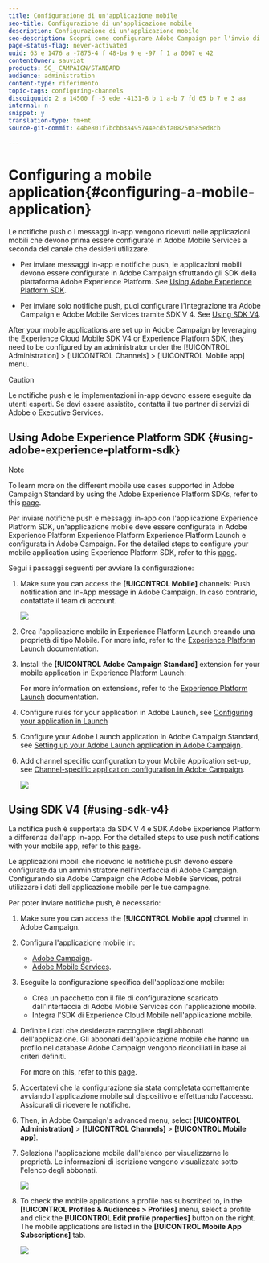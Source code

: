 ```yaml
---
title: Configurazione di un'applicazione mobile
seo-title: Configurazione di un'applicazione mobile
description: Configurazione di un'applicazione mobile
seo-description: Scopri come configurare Adobe Campaign per l'invio di notifiche push o messaggi in-app tramite SDK V 4 o Experience Platform SDK.
page-status-flag: never-activated
uuid: 63 e 1476 a -7875-4 f 48-ba 9 e -97 f 1 a 0007 e 42
contentOwner: sauviat
products: SG_ CAMPAIGN/STANDARD
audience: administration
content-type: riferimento
topic-tags: configuring-channels
discoiquuid: 2 a 14500 f -5 ede -4131-8 b 1 a-b 7 fd 65 b 7 e 3 aa
internal: n
snippet: y
translation-type: tm+mt
source-git-commit: 44be801f7bcbb3a495744ecd5fa08250585ed8cb

---
```



# Configuring a mobile application{#configuring-a-mobile-application}

Le notifiche push o i messaggi in-app vengono ricevuti nelle applicazioni mobili che devono prima essere configurate in Adobe Mobile Services a seconda del canale che desideri utilizzare.

* Per inviare messaggi in-app e notifiche push, le applicazioni mobili devono essere configurate in Adobe Campaign sfruttando gli SDK della piattaforma Adobe Experience Platform. See [Using Adobe Experience Platform SDK](#using-adobe-experience-platform-sdk).

* Per inviare solo notifiche push, puoi configurare l'integrazione tra Adobe Campaign e Adobe Mobile Services tramite SDK V 4. See [Using SDK V4](#using-sdk-v4).

After your mobile applications are set up in Adobe Campaign by leveraging the Experience Cloud Mobile SDK V4 or Experience Platform SDK, they need to be configured by an administrator under the [!UICONTROL Administration] &gt; [!UICONTROL Channels] &gt; [!UICONTROL Mobile app] menu.

>[!CAUTION]
>
>Le notifiche push e le implementazioni in-app devono essere eseguite da utenti esperti. Se devi essere assistito, contatta il tuo partner di servizi di Adobe o Executive Services.

## Using Adobe Experience Platform SDK {#using-adobe-experience-platform-sdk}

>[!Note]
>
>To learn more on the different mobile use cases supported in Adobe Campaign Standard by using the Adobe Experience Platform SDKs, refer to this [page](https://helpx.adobe.com/campaign/kb/configure-launch-rules-acs-use-cases.html).

Per inviare notifiche push e messaggi in-app con l'applicazione Experience Platform SDK, un'applicazione mobile deve essere configurata in Adobe Experience Platform Experience Platform Experience Platform Launch e configurata in Adobe Campaign. For the detailed steps to configure your mobile application using Experience Platform SDK, refer to this [page](https://helpx.adobe.com/campaign/kb/configuring-app-sdkv4.html).

Segui i passaggi seguenti per avviare la configurazione:

1. Make sure you can access the **[!UICONTROL Mobile]** channels: Push notification and In-App message in Adobe Campaign. In caso contrario, contattate il team di account.

   ![](assets/launch_1.png)

1. Crea l'applicazione mobile in Experience Platform Launch creando una proprietà di tipo Mobile. For more info, refer to the [Experience Platform Launch](https://aep-sdks.gitbook.io/docs/getting-started/create-a-mobile-property#create-a-new-mobile-property) documentation.
1. Install the **[!UICONTROL Adobe Campaign Standard]** extension for your mobile application in Experience Platform Launch:

   For more information on extensions, refer to the [Experience Platform Launch](https://aep-sdks.gitbook.io/docs/using-mobile-extensions/adobe-campaign-standard) documentation.

1. Configure rules for your application in Adobe Launch, see [Configuring your application in Launch](https://helpx.adobe.com/campaign/kb/config-app-in-launch.html#Step1Createdataelements)
1. Configure your Adobe Launch application in Adobe Campaign Standard, see [Setting up your Adobe Launch application in Adobe Campaign](https://helpx.adobe.com/campaign/kb/configuring-app-sdk.html#SettingupyourAdobeLaunchapplicationinAdobeCampaign).
1. Add channel specific configuration to your Mobile Application set-up, see [Channel-specific application configuration in Adobe Campaign](https://helpx.adobe.com/campaign/kb/configuring-app-sdk.html#ChannelspecificapplicationconfigurationinAdobeCampaign).

   ![](assets/launch_2.png)

## Using SDK V4 {#using-sdk-v4}

La notifica push è supportata da SDK V 4 e SDK Adobe Experience Platform a differenza dell'app in-app. For the detailed steps to use push notifications with your mobile app, refer to this [page](https://helpx.adobe.com/campaign/kb/configuring-app-sdkv4.html).

Le applicazioni mobili che ricevono le notifiche push devono essere configurate da un amministratore nell'interfaccia di Adobe Campaign. Configurando sia Adobe Campaign che Adobe Mobile Services, potrai utilizzare i dati dell'applicazione mobile per le tue campagne.

Per poter inviare notifiche push, è necessario:

1. Make sure you can access the **[!UICONTROL Mobile app]** channel in Adobe Campaign.
1. Configura l'applicazione mobile in:

   * [Adobe Campaign](https://helpx.adobe.com/campaign/kb/configuring-app-sdkv4.html#SettingupamobileapplicationinAdobeCampaign).
   * [Adobe Mobile Services](https://helpx.adobe.com/campaign/kb/configuring-app-sdkv4.html#ConfiguringamobileapplicationinAdobeMobileServices).

1. Eseguite la configurazione specifica dell'applicazione mobile:

   * Crea un pacchetto con il file di configurazione scaricato dall'interfaccia di Adobe Mobile Services con l'applicazione mobile.
   * Integra l'SDK di Experience Cloud Mobile nell'applicazione mobile.

1. Definite i dati che desiderate raccogliere dagli abbonati dell'applicazione. Gli abbonati dell'applicazione mobile che hanno un profilo nel database Adobe Campaign vengono riconciliati in base ai criteri definiti.

   For more on this, refer to this [page](https://helpx.adobe.com/campaign/kb/configuring-app-sdkv4.html#Collectingsubscribersdatafromamobileapplication).

1. Accertatevi che la configurazione sia stata completata correttamente avviando l'applicazione mobile sul dispositivo e effettuando l'accesso. Assicurati di ricevere le notifiche.
1. Then, in Adobe Campaign's advanced menu, select **[!UICONTROL Administration]** &gt; **[!UICONTROL Channels]** &gt; **[!UICONTROL Mobile app]**.
1. Seleziona l'applicazione mobile dall'elenco per visualizzarne le proprietà. Le informazioni di iscrizione vengono visualizzate sotto l'elenco degli abbonati.

   ![](assets/push_notif_mobile_app.png)

1. To check the mobile applications a profile has subscribed to, in the **[!UICONTROL Profiles & Audiences > Profiles]** menu, select a profile and click the **[!UICONTROL Edit profile properties]** button on the right. The mobile applications are listed in the **[!UICONTROL Mobile App Subscriptions]** tab.

   ![](assets/push_notif_subscriptions.png)